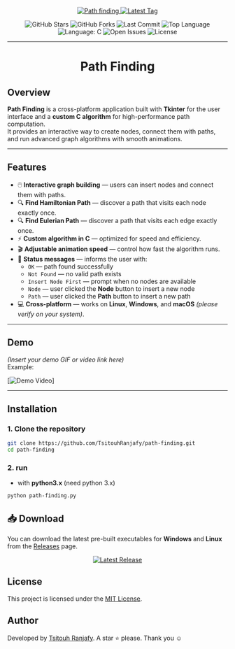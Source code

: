 <p align="center">
  <a href="README.md">
    <img src="https://img.shields.io/badge/Path_Finding-0d6efd?style=for-the-badge&logoColor=white" alt="Path finding">
  </a>
  <a href="README.fa.md">
    <img src="https://img.shields.io/github/v/tag/TsitouhRanjafy/path-finding?style=for-the-badge&color=198754" alt="Latest Tag" />
  </a>
<p align="center">

<p align="center">
  <img src="https://img.shields.io/github/stars/TsitouhRanjafy/path-finding?style=social" alt="GitHub Stars" />
  <img src="https://img.shields.io/github/forks/TsitouhRanjafy/path-finding?style=social" alt="GitHub Forks" />
  <img src="https://img.shields.io/github/last-commit/TsitouhRanjafy/path-finding" alt="Last Commit" />
  <img src="https://img.shields.io/github/languages/top/TsitouhRanjafy/path-finding" alt="Top Language" />
  <img src="https://img.shields.io/badge/language-C-gray" alt="Language: C" />
  <img src="https://img.shields.io/github/issues/TsitouhRanjafy/path-finding" alt="Open Issues" />
  <img src="https://img.shields.io/github/license/TsitouhRanjafy/path-finding" alt="License" />
</p>

---


<h1 align="center">Path Finding</h1>

## Overview

**Path Finding** is a cross-platform application built with **Tkinter** for the user interface and a **custom C algorithm** for high-performance path computation.  
It provides an interactive way to create nodes, connect them with paths, and run advanced graph algorithms with smooth animations.

---

## Features

- 🖱️ **Interactive graph building** — users can insert nodes and connect them with paths.  
- 🔍 **Find Hamiltonian Path** — discover a path that visits each node exactly once.  
- 🔍 **Find Eulerian Path** — discover a path that visits each edge exactly once.  
- ⚡ **Custom algorithm in C** — optimized for speed and efficiency.  
- 🎬 **Adjustable animation speed** — control how fast the algorithm runs.  
- 📢 **Status messages** — informs the user with:
  - `OK` — path found successfully
  - `Not Found` — no valid path exists
  - `Insert Node First` — prompt when no nodes are available
  - `Node` — user clicked the **Node** button to insert a new node
  - `Path` — user clicked the **Path** button to insert a new path
- 💻 **Cross-platform** — works on **Linux**, **Windows**, and **macOS** *(please verify on your system)*.

---

## Demo

*(Insert your demo GIF or video link here)*  
Example:

[![Demo Video](https://img.shields.io/badge/Watch%20Demo-FF0000?style=for-the-badge&logo=youtube&logoColor=white)]

---

## Installation

### 1. Clone the repository
```bash
git clone https://github.com/TsitouhRanjafy/path-finding.git
cd path-finding
```

### 2. run

  - with **python3.x** (need python 3.x)

```bash
python path-finding.py
```

## 📥 Download

You can download the latest pre-built executables for **Windows** and **Linux** from the [Releases](https://github.com/TsitouhRanjafy/path-finding/releases) page.

<p align="center">
  <a href="https://github.com/TsitouhRanjafy/path-finding/releases">
    <img src="https://img.shields.io/github/v/release/TsitouhRanjafy/path-finding?style=for-the-badge&color=0d6efd" alt="Latest Release">
  </a>
</p>


## License

This project is licensed under the [MIT License](https://github.com/TsitouhRanjafy/path-finding/blob/main/LICENSE).


## Author

Developed by [Tsitouh Ranjafy](https://github.com/TsitouhRanjafy).
A star ⭐ please. Thank you ☺️


